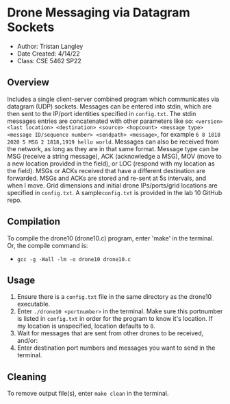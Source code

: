 # Drone Messaging via Datagram Sockets
* Author: Tristan Langley
* Date Created: 4/14/22
* Class: CSE 5462 SP22

## Overview
Includes a single client-server combined program which communicates via
datagram (UDP) sockets. Messages can be entered into stdin, which are 
then sent to the IP/port identities specified in `config.txt`. The stdin messages
entries are concatenated with other parameters like so:
`<version> <last location> <destination> <source> <hopcount> <message type>
<message ID/sequence number> <sendpath> <message>`, for
example `6 8 1818 2020 5 MSG 2 1818,1919 hello world`. Messages can also be
received from the network, as long as they are in that same format. Message type
can be MSG (receive a string message), ACK (acknowledge a MSG), MOV (move to a new
location provided in the <message> field), or LOC (respond with my location as the
<message> field). MSGs or ACKs received that have a different destination are
forwarded. MSGs and ACKs are stored and re-sent at 5s intervals, and when I move.
Grid dimensions and initial drone IPs/ports/grid locations are specified in `config.txt`.
A sample`config.txt` is provided in the lab 10 GitHub repo.

## Compilation
To compile the drone10 (drone10.c) program, enter 'make' in the terminal. Or, the
compile command is:
* `gcc -g -Wall -lm -o drone10 drone10.c`

## Usage
1. Ensure there is a `config.txt` file in the same directory as the drone10
executable.
2. Enter `./drone10 <portnumber>` in the terminal. Make sure this portnumber is
listed in `config.txt` in order for the program to know it's location. If my location
is unspecified, location defaults to `0`.
3. Wait for messages that are sent from other drones to be received, and/or:
4. Enter destination port numbers and messages you want to send in the terminal.

## Cleaning
To remove output file(s), enter `make clean` in the terminal.

